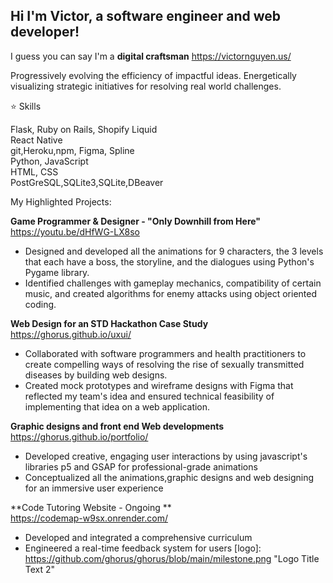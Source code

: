 ## Hi I'm Victor, a software engineer and web developer! 
I guess you can say I'm a **digital craftsman**
https://victornguyen.us/

Progressively evolving the efficiency of impactful ideas. Energetically visualizing strategic initiatives for resolving real world challenges.

⭐ Skills <br>

 Flask, Ruby on Rails, Shopify Liquid   <br>
 React Native <br>
 git,Heroku,npm, Figma, Spline <br>
 Python,  JavaScript  <br>
 HTML, CSS <br> 
 PostGreSQL,SQLite3,SQLite,DBeaver <br>
 
 My Highlighted Projects:<br>

**Game Programmer & Designer - "Only Downhill from Here"** <br>
 https://youtu.be/dHfWG-LX8so <br>
- Designed and developed all the animations for 9 characters, the 3 levels that each have a boss, the storyline, and the dialogues using Python's Pygame library.
- Identified challenges with gameplay mechanics, compatibility of certain music, and created algorithms for enemy attacks using object oriented coding. <br>
  
**Web Design for an STD Hackathon Case Study** <br>
https://ghorus.github.io/uxui/ <br>
- Collaborated with software programmers and health practitioners to create compelling ways of resolving the rise of sexually transmitted diseases by building web designs.
- Created mock prototypes and wireframe designs with Figma that reflected my team's idea and ensured technical feasibility of implementing that idea on a web application.

**Graphic designs and front end Web developments** <br>
https://ghorus.github.io/portfolio/ <br>
- Developed creative, engaging user interactions by using javascript's libraries p5 and GSAP for  professional-grade animations
- Conceptualized all the animations,graphic designs and web designing for an immersive user experience

**Code Tutoring Website - Ongoing ** <br>
https://codemap-w9sx.onrender.com/ <br>
- Developed and integrated a comprehensive curriculum
- Engineered a real-time feedback system for users
[logo]: https://github.com/ghorus/ghorus/blob/main/milestone.png "Logo Title Text 2"


<!--
**ghorus/ghorus** is a ✨ _special_ ✨ repository because its `README.md` (this file) appears on your GitHub profile.

Here are some ideas to get you started:

- 🔭 I’m currently working on ...
- 🌱 I’m currently learning ...
- 👯 I’m looking to collaborate on ...

- ⚡ Fun fact: ...
-->
